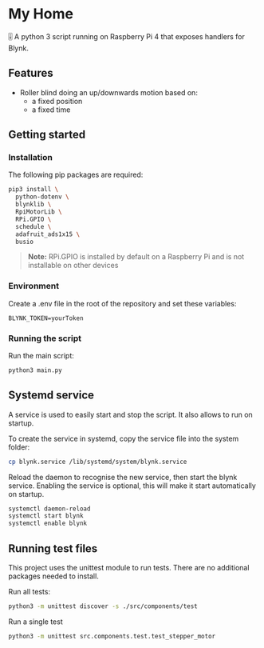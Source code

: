 # My Home

🎚 A python 3 script running on Raspberry Pi 4 that exposes handlers for Blynk.

## Features

- Roller blind doing an up/downwards motion based on:
  - a fixed position
  - a fixed time

## Getting started

### Installation

The following pip packages are required:

```bash
pip3 install \
  python-dotenv \
  blynklib \
  RpiMotorLib \
  RPi.GPIO \
  schedule \
  adafruit_ads1x15 \
  busio
```

> **Note:** RPi.GPIO is installed by default on a Raspberry Pi and is not installable on other devices

### Environment

Create a .env file in the root of the repository and set these variables:

```env
BLYNK_TOKEN=yourToken
```

### Running the script

Run the main script:

```bash
python3 main.py
```

## Systemd service

A service is used to easily start and stop the script. It also allows to run on startup.

To create the service in systemd, copy the service file into the system folder:

```bash
cp blynk.service /lib/systemd/system/blynk.service
```

Reload the daemon to recognise the new service, then start the blynk service. Enabling the service is optional, this will make it start automatically on startup.

```bash
systemctl daemon-reload
systemctl start blynk
systemctl enable blynk
```

## Running test files

This project uses the unittest module to run tests. There are no additional packages needed to install.

Run all tests:

```bash
python3 -m unittest discover -s ./src/components/test
```

Run a single test

```bash
python3 -m unittest src.components.test.test_stepper_motor
```
